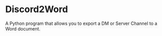 # Discord2Word
A Python program that allows you to export a DM or Server Channel to a Word document.
